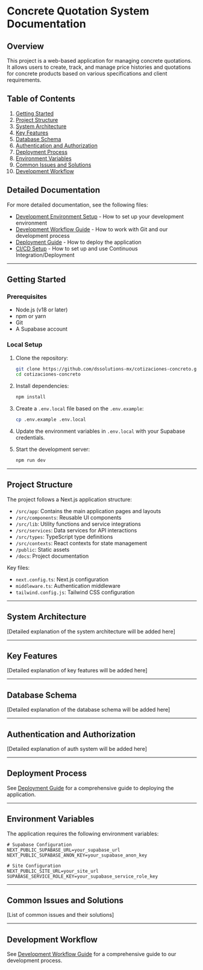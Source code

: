 # Concrete Quotation System Documentation

## Overview
This project is a web-based application for managing concrete quotations. It allows users to create, track, and manage price histories and quotations for concrete products based on various specifications and client requirements.

## Table of Contents
1. [Getting Started](#getting-started)
2. [Project Structure](#project-structure)
3. [System Architecture](#system-architecture)
4. [Key Features](#key-features)
5. [Database Schema](#database-schema)
6. [Authentication and Authorization](#authentication-and-authorization)
7. [Deployment Process](#deployment-process)
8. [Environment Variables](#environment-variables)
9. [Common Issues and Solutions](#common-issues-and-solutions)
10. [Development Workflow](#development-workflow)

## Detailed Documentation

For more detailed documentation, see the following files:

- [Development Environment Setup](./docs/DEV_ENVIRONMENT_SETUP.md) - How to set up your development environment
- [Development Workflow Guide](./docs/DEVELOPMENT_WORKFLOW.md) - How to work with Git and our development process
- [Deployment Guide](./docs/DEPLOYMENT.md) - How to deploy the application
- [CI/CD Setup](./docs/CI_CD_SETUP.md) - How to set up and use Continuous Integration/Deployment

---

## Getting Started

### Prerequisites
- Node.js (v18 or later)
- npm or yarn
- Git
- A Supabase account

### Local Setup
1. Clone the repository:
   ```bash
   git clone https://github.com/dssolutions-mx/cotizaciones-concreto.git
   cd cotizaciones-concreto
   ```

2. Install dependencies:
   ```bash
   npm install
   ```

3. Create a `.env.local` file based on the `.env.example`:
   ```bash
   cp .env.example .env.local
   ```

4. Update the environment variables in `.env.local` with your Supabase credentials.

5. Start the development server:
   ```bash
   npm run dev
   ```

---

## Project Structure
The project follows a Next.js application structure:

- `/src/app`: Contains the main application pages and layouts
- `/src/components`: Reusable UI components
- `/src/lib`: Utility functions and service integrations
- `/src/services`: Data services for API interactions
- `/src/types`: TypeScript type definitions
- `/src/contexts`: React contexts for state management
- `/public`: Static assets
- `/docs`: Project documentation

Key files:
- `next.config.ts`: Next.js configuration
- `middleware.ts`: Authentication middleware
- `tailwind.config.js`: Tailwind CSS configuration

---

## System Architecture
[Detailed explanation of the system architecture will be added here]

---

## Key Features
[Detailed explanation of key features will be added here]

---

## Database Schema
[Detailed explanation of the database schema will be added here]

---

## Authentication and Authorization
[Detailed explanation of auth system will be added here]

---

## Deployment Process

See [Deployment Guide](./docs/DEPLOYMENT.md) for a comprehensive guide to deploying the application.

---

## Environment Variables

The application requires the following environment variables:

```
# Supabase Configuration
NEXT_PUBLIC_SUPABASE_URL=your_supabase_url
NEXT_PUBLIC_SUPABASE_ANON_KEY=your_supabase_anon_key

# Site Configuration
NEXT_PUBLIC_SITE_URL=your_site_url
SUPABASE_SERVICE_ROLE_KEY=your_supabase_service_role_key
```

---

## Common Issues and Solutions
[List of common issues and their solutions]

---

## Development Workflow

See [Development Workflow Guide](./docs/DEVELOPMENT_WORKFLOW.md) for a comprehensive guide to our development process. 